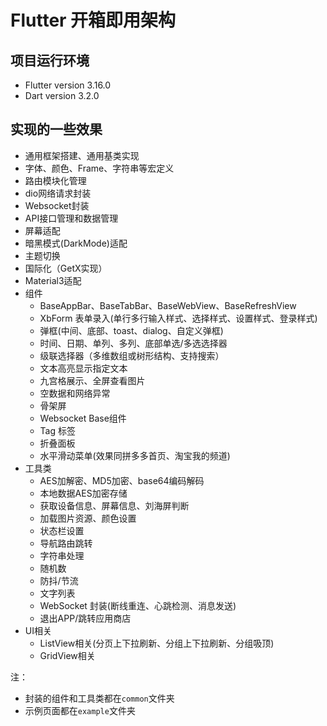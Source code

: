 # Flutter 开箱即用架构

## 项目运行环境
* Flutter version 3.16.0
* Dart version 3.2.0


## 实现的一些效果

* 通用框架搭建、通用基类实现
* 字体、颜色、Frame、字符串等宏定义
* 路由模块化管理
* dio网络请求封装
* Websocket封装
* API接口管理和数据管理
* 屏幕适配
* 暗黑模式(DarkMode)适配
* 主题切换
* 国际化（GetX实现）
* Material3适配
* 组件
  * BaseAppBar、BaseTabBar、BaseWebView、BaseRefreshView
  * XbForm 表单录入(单行多行输入样式、选择样式、设置样式、登录样式)
  * 弹框(中间、底部、toast、dialog、自定义弹框)
  * 时间、日期、单列、多列、底部单选/多选选择器
  * 级联选择器（多维数组或树形结构、支持搜索）
  * 文本高亮显示指定文本
  * 九宫格展示、全屏查看图片
  * 空数据和网络异常
  * 骨架屏
  * Websocket Base组件
  * Tag 标签
  * 折叠面板
  * 水平滑动菜单(效果同拼多多首页、淘宝我的频道)
* 工具类
  * AES加解密、MD5加密、base64编码解码
  * 本地数据AES加密存储
  * 获取设备信息、屏幕信息、刘海屏判断
  * 加载图片资源、颜色设置
  * 状态栏设置
  * 导航路由跳转
  * 字符串处理
  * 随机数
  * 防抖/节流
  * 文字列表
  * WebSocket 封装(断线重连、心跳检测、消息发送)
  * 退出APP/跳转应用商店
* UI相关
  * ListView相关(分页上下拉刷新、分组上下拉刷新、分组吸顶)
  * GridView相关


注：
* 封装的组件和工具类都在`common`文件夹
* 示例页面都在`example`文件夹

<br>

